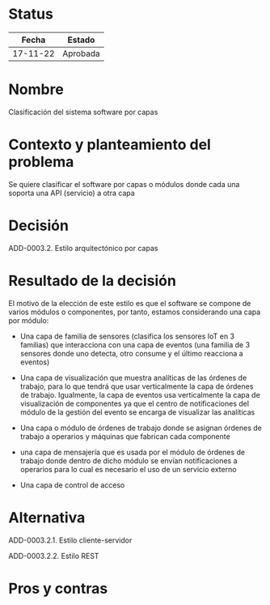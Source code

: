 # Status

| Fecha | Estado |
| --- | --- |
| 17-11-22 | Aprobada |

# Nombre

Clasificación del sistema software por capas

# Contexto y planteamiento del problema

Se quiere clasificar el software por capas o módulos donde cada una soporta una API (servicio) a otra capa

# Decisión

ADD-0003.2. Estilo arquitectónico por capas

# Resultado de la decisión

El motivo de la elección de este estilo es que el software se compone de varios módulos o componentes, por tanto, estamos considerando una capa por módulo:

- Una capa de familia de sensores (clasifica los sensores IoT en 3 familias) que interacciona con una capa de eventos (una familia de 3 sensores donde uno detecta, otro consume y el último reacciona a eventos)

- Una capa de visualización que muestra analíticas de las órdenes de trabajo, para lo que tendrá que usar verticalmente la capa de órdenes de trabajo. Igualmente, la capa de eventos usa verticalmente la capa de visualización de componentes ya que el centro de notificaciones del módulo de la gestión del evento se encarga de visualizar las analíticas

- Una capa o módulo de órdenes de trabajo donde se asignan órdenes de trabajo a operarios y máquinas que fabrican cada componente

- una capa de mensajería que es usada por el módulo de órdenes de trabajo donde dentro de dicho módulo se envían notificaciones a operarios para lo cual es necesario el uso de un servicio externo

- Una capa de control de acceso

# Alternativa

ADD-0003.2.1. Estilo cliente-servidor

ADD-0003.2.2. Estilo REST

# Pros y contras
